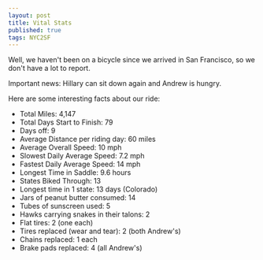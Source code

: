 ```yaml
---
layout: post
title: Vital Stats
published: true
tags: NYC2SF
---
```

Well, we haven't been on a bicycle since we arrived in San Francisco, so we don't have a lot to report.

Important news: Hillary can sit down again and Andrew is hungry.

Here are some interesting facts about our ride:

* Total Miles: 4,147
* Total Days Start to Finish: 79
* Days off: 9
* Average Distance per riding day: 60 miles
* Average Overall Speed: 10 mph
* Slowest Daily Average Speed: 7.2 mph
* Fastest Daily Average Speed: 14 mph
* Longest Time in Saddle: 9.6 hours
* States Biked Through: 13
* Longest time in 1 state: 13 days (Colorado)
* Jars of peanut butter consumed: 14
* Tubes of sunscreen used: 5
* Hawks carrying snakes in their talons: 2
* Flat tires: 2 (one each)
* Tires replaced (wear and tear): 2 (both Andrew's)
* Chains replaced: 1 each
* Brake pads replaced: 4 (all Andrew's)
